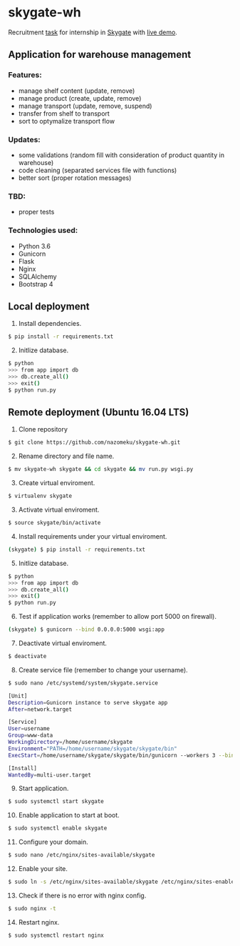# skygate-wh

Recruitment [task](https://github.com/nazomeku/skygate-wh/blob/master/task.txt) for internship in [Skygate](https://skygate.io/) with [live demo](http://nazo.pm/wh).


## Application for warehouse management

### Features:
- manage shelf content (update, remove)
- manage product (create, update, remove)
- manage transport (update, remove, suspend)
- transfer from shelf to transport
- sort to optymalize transport flow

### Updates:
- some validations (random fill with consideration of product quantity in warehouse)
- code cleaning (separated services file with functions)
- better sort (proper rotation messages)

### TBD:
- proper tests

### Technologies used:
- Python 3.6
- Gunicorn
- Flask
- Nginx
- SQLAlchemy
- Bootstrap 4


## Local deployment

1. Install dependencies.
```sh
$ pip install -r requirements.txt
```

2. Initlize database.
```sh
$ python
>>> from app import db
>>> db.create_all()
>>> exit()
$ python run.py
```


## Remote deployment (Ubuntu 16.04 LTS)

1. Clone repository
```sh
$ git clone https://github.com/nazomeku/skygate-wh.git
```
2. Rename directory and file name.
```sh
$ mv skygate-wh skygate && cd skygate && mv run.py wsgi.py
```
3. Create virtual enviroment.
```sh
$ virtualenv skygate
```
3. Activate virtual enviroment.
```sh
$ source skygate/bin/activate
```
4. Install requirements under your virtual enviroment.
```sh
(skygate) $ pip install -r requirements.txt
```
5. Initlize database.
```sh
$ python
>>> from app import db
>>> db.create_all()
>>> exit()
$ python run.py
```
6. Test if application works (remember to allow port 5000 on firewall).
```sh
(skygate) $ gunicorn --bind 0.0.0.0:5000 wsgi:app
```
7. Deactivate virtual enviroment.
```sh
$ deactivate
```
8. Create service file (remember to change your username).
```sh
$ sudo nano /etc/systemd/system/skygate.service
```
```sh
[Unit]
Description=Gunicorn instance to serve skygate app
After=network.target

[Service]
User=username
Group=www-data
WorkingDirectory=/home/username/skygate
Environment="PATH=/home/username/skygate/skygate/bin"
ExecStart=/home/username/skygate/skygate/bin/gunicorn --workers 3 --bind unix:skygate.sock -m 007 wsgi:app

[Install]
WantedBy=multi-user.target
```
9. Start application.
```sh
$ sudo systemctl start skygate
```
10. Enable application to start at boot.
```sh
$ sudo systemctl enable skygate
```
11. Configure your domain.
```sh
$ sudo nano /etc/nginx/sites-available/skygate
```
12. Enable your site.
```sh
$ sudo ln -s /etc/nginx/sites-available/skygate /etc/nginx/sites-enabled
```
13. Check if there is no error with nginx config.
```sh
$ sudo nginx -t
```
14. Restart nginx.
```sh
$ sudo systemctl restart nginx
```
